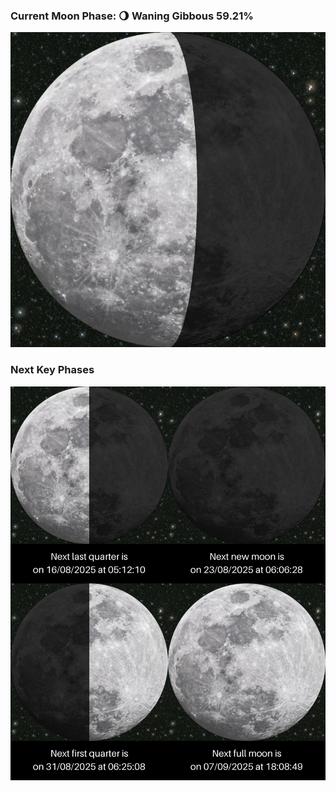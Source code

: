 ### Current Moon Phase: 🌖 Waning Gibbous 59.21%
![Moon Phase](moonphase.png)
### Next Key Phases
![Gallery](gallery.png)